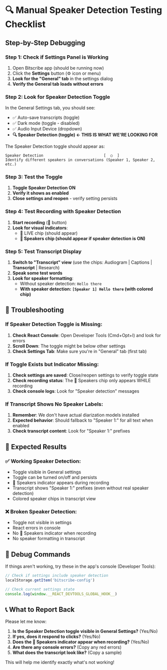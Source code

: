 # 🔍 Manual Speaker Detection Testing Checklist

## Step-by-Step Debugging

### Step 1: Check if Settings Panel is Working
1. Open Bitscribe app (should be running now)
2. Click the **Settings** button (⚙️ icon or menu)
3. **Look for the "General" tab** in the settings dialog
4. **Verify the General tab loads without errors**

### Step 2: Look for Speaker Detection Toggle
In the General Settings tab, you should see:
- ✅ Auto-save transcripts (toggle)
- ✅ Dark mode (toggle - disabled)  
- ✅ Audio Input Device (dropdown)
- **🔍 Speaker Detection (toggle) ← THIS IS WHAT WE'RE LOOKING FOR**

The Speaker Detection toggle should appear as:
```
Speaker Detection                           [  ○  ]
Identify different speakers in conversations (Speaker 1, Speaker 2, etc.)
```

### Step 3: Test the Toggle
1. **Toggle Speaker Detection ON**
2. **Verify it shows as enabled**
3. **Close settings and reopen** - verify setting persists

### Step 4: Test Recording with Speaker Detection
1. **Start recording** (🎤 button)
2. **Look for visual indicators**:
   - 🔴 LIVE chip (should appear)
   - **👥 Speakers chip (should appear if speaker detection is ON)**

### Step 5: Test Transcript Display
1. **Switch to "Transcript" view** (use the chips: Audiogram | Captions | **Transcript** | Research)
2. **Speak some test words**
3. **Look for speaker formatting**:
   - Without speaker detection: `Hello there`
   - **With speaker detection: `[Speaker 1] Hello there` (with colored chip)**

## 🚨 Troubleshooting

### If Speaker Detection Toggle is Missing:
1. **Check React Console**: Open Developer Tools (Cmd+Opt+I) and look for errors
2. **Scroll Down**: The toggle might be below other settings
3. **Check Settings Tab**: Make sure you're in "General" tab (first tab)

### If Toggle Exists but Indicator Missing:
1. **Check settings are saved**: Close/reopen settings to verify toggle state
2. **Check recording status**: The 👥 Speakers chip only appears WHILE recording
3. **Check console logs**: Look for "Speaker detection" messages

### If Transcript Shows No Speaker Labels:
1. **Remember**: We don't have actual diarization models installed
2. **Expected behavior**: Should fallback to "Speaker 1:" for all text when enabled
3. **Check transcript content**: Look for "Speaker 1:" prefixes

## 🎯 Expected Results

### ✅ Working Speaker Detection:
- Toggle visible in General settings
- Toggle can be turned on/off and persists
- 👥 Speakers indicator appears during recording
- Transcript shows "Speaker 1:" prefixes (even without real speaker detection)
- Colored speaker chips in transcript view

### ❌ Broken Speaker Detection:
- Toggle not visible in settings
- React errors in console
- No 👥 Speakers indicator when recording
- No speaker formatting in transcript

## 🔧 Debug Commands

If things aren't working, try these in the app's console (Developer Tools):

```javascript
// Check if settings include speaker detection
localStorage.getItem('bitscribe-config')

// Check current settings state
console.log(window.__REACT_DEVTOOLS_GLOBAL_HOOK__)
```

## 📞 What to Report Back

Please let me know:
1. **Is the Speaker Detection toggle visible in General Settings?** (Yes/No)
2. **If yes, does it respond to clicks?** (Yes/No)
3. **Does the 👥 Speakers indicator appear when recording?** (Yes/No)
4. **Are there any console errors?** (Copy any red errors)
5. **What does the transcript look like?** (Copy a sample)

This will help me identify exactly what's not working!